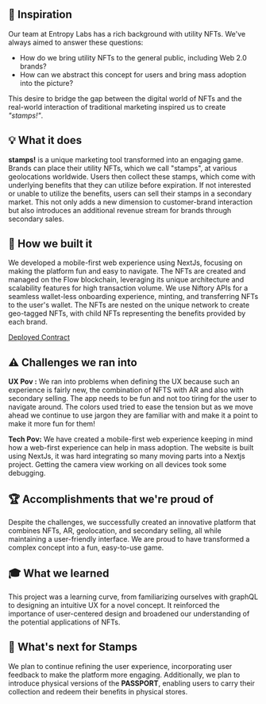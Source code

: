 ## 🌟 Inspiration

Our team at Entropy Labs has a rich background with utility NFTs. We've always aimed to answer these questions:

- How do we bring utility NFTs to the general public, including Web 2.0 brands?
- How can we abstract this concept for users and bring mass adoption into the picture?

This desire to bridge the gap between the digital world of NFTs and the real-world interaction of traditional marketing inspired us to create _"stamps!"_.

## 💡 What it does

**stamps!** is a unique marketing tool transformed into an engaging game. Brands can place their utility NFTs, which we call "stamps", at various geolocations worldwide. Users then collect these stamps, which come with underlying benefits that they can utilize before expiration. If not interested or unable to utilize the benefits, users can sell their stamps in a secondary market. This not only adds a new dimension to customer-brand interaction but also introduces an additional revenue stream for brands through secondary sales.

## 🔧 How we built it

We developed a mobile-first web experience using NextJs, focusing on making the platform fun and easy to navigate. The NFTs are created and managed on the Flow blockchain, leveraging its unique architecture and scalability features for high transaction volume. We use Niftory APIs for a seamless wallet-less onboarding experience, minting, and transferring NFTs to the user's wallet. The NFTs are nested on the unique network to create geo-tagged NFTs, with child NFTs representing the benefits provided by each brand.

[Deployed Contract](https://pegasus.lightlink.io/address/0x0334d30eA31d36949e697a9d996e14fd08810C3C)

## ⚠️ Challenges we ran into

**UX Pov :**
We ran into problems when defining the UX because such an experience is fairly new, the combination of NFTS with AR and also with secondary selling. The app needs to be fun and not too tiring for the user to navigate around. The colors used tried to ease the tension but as we move ahead we continue to use jargon they are familiar with and make it a point to make it more fun for them!

**Tech Pov:**
We have created a mobile-first web experience keeping in mind how a web-first experience can help in mass adoption. The website is built using NextJs, it was hard integrating so many moving parts into a Nextjs project. Getting the camera view working on all devices took some debugging.

## 🏆 Accomplishments that we're proud of

Despite the challenges, we successfully created an innovative platform that combines NFTs, AR, geolocation, and secondary selling, all while maintaining a user-friendly interface. We are proud to have transformed a complex concept into a fun, easy-to-use game.

## 🎓 What we learned

This project was a learning curve, from familiarizing ourselves with graphQL to designing an intuitive UX for a novel concept. It reinforced the importance of user-centered design and broadened our understanding of the potential applications of NFTs.

## 🔮 What's next for Stamps

We plan to continue refining the user experience, incorporating user feedback to make the platform more engaging. Additionally, we plan to introduce physical versions of the **PASSPORT**, enabling users to carry their collection and redeem their benefits in physical stores.
